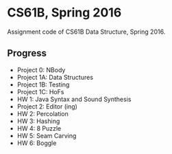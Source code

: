 # CS61B, Spring 2016

Assignment code of CS61B Data Structure, Spring 2016.



## Progress

* Project 0: NBody
* Project 1A: Data Structures
* Project 1B: Testing
* Project 1C: HoFs
* HW 1: Java Syntax and Sound Synthesis
* Project 2: Editor (ing)
* HW 2: Percolation
* HW 3: Hashing
* HW 4: 8 Puzzle
* HW 5: Seam Carving
* HW 6: Boggle

